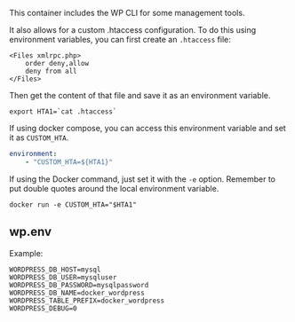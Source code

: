 This container includes the WP CLI for some management tools.

It also allows for a custom .htaccess configuration. To do this using environment variables, you can first create an `.htaccess` file:

```
<Files xmlrpc.php>
    order deny,allow
    deny from all
</Files>
```

Then get the content of that file and save it as an environment variable.

```
export HTA1=`cat .htaccess`
```

If using docker compose, you can access this environment variable and set it as `CUSTOM_HTA`.

```yaml
environment:
    - "CUSTOM_HTA=${HTA1}"
```

If using the Docker command, just set it with the `-e` option. Remember to put double quotes around the local environment variable.

```
docker run -e CUSTOM_HTA="$HTA1"
```

## wp.env

Example:

```
WORDPRESS_DB_HOST=mysql
WORDPRESS_DB_USER=mysqluser
WORDPRESS_DB_PASSWORD=mysqlpassword
WORDPRESS_DB_NAME=docker_wordpress
WORDPRESS_TABLE_PREFIX=docker_wordpress
WORDPRESS_DEBUG=0
```
